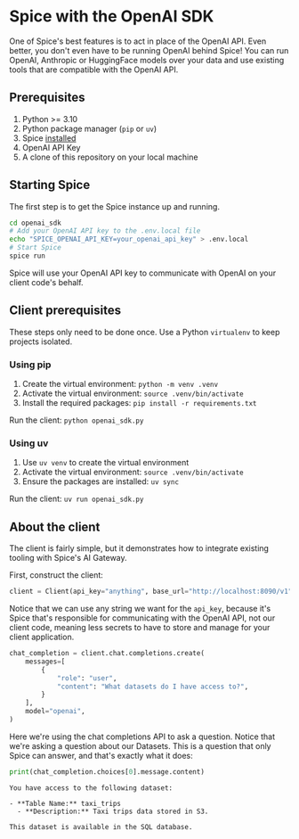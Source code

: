 # Spice with the OpenAI SDK

One of Spice's best features is to act in place of the OpenAI API. Even better, you don't even have to be running OpenAI behind Spice! You can run OpenAI, Anthropic or HuggingFace models over your data and use existing tools that are compatible with the OpenAI API.

## Prerequisites

1. Python >= 3.10
2. Python package manager (`pip` or `uv`)
3. Spice [installed](https://docs.spiceai.org/getting-started)
4. OpenAI API Key
5. A clone of this repository on your local machine

## Starting Spice

The first step is to get the Spice instance up and running.

```bash
cd openai_sdk
# Add your OpenAI API key to the .env.local file
echo "SPICE_OPENAI_API_KEY=your_openai_api_key" > .env.local
# Start Spice
spice run
```

Spice will use your OpenAI API key to communicate with OpenAI on your client code's behalf.

## Client prerequisites

These steps only need to be done once. Use a Python `virtualenv` to keep projects isolated.

### Using pip

1. Create the virtual environment: `python -m venv .venv`
2. Activate the virtual environment: `source .venv/bin/activate`
3. Install the required packages: `pip install -r requirements.txt`

Run the client: `python openai_sdk.py`

### Using uv

1. Use `uv venv` to create the virtual environment
2. Activate the virtual environment: `source .venv/bin/activate`
3. Ensure the packages are installed: `uv sync`

Run the client: `uv run openai_sdk.py`

## About the client

The client is fairly simple, but it demonstrates how to integrate existing tooling with Spice's AI Gateway.

First, construct the client:

```python
client = Client(api_key="anything", base_url="http://localhost:8090/v1")
```

Notice that we can use any string we want for the `api_key`, because it's Spice that's responsible for communicating with the OpenAI API, not our client code, meaning less secrets to have to store and manage for your client application.

```python
chat_completion = client.chat.completions.create(
    messages=[
        {
            "role": "user",
            "content": "What datasets do I have access to?",
        }
    ],
    model="openai",
)
```

Here we're using the chat completions API to ask a question. Notice that we're asking a question about our Datasets. This is a question that only Spice can answer, and that's exactly what it does:

```python
print(chat_completion.choices[0].message.content)
```

```shell
You have access to the following dataset:

- **Table Name:** taxi_trips
  - **Description:** Taxi trips data stored in S3.

This dataset is available in the SQL database.
```
